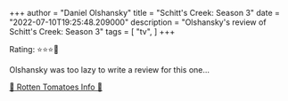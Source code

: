 +++
author = "Daniel Olshansky"
title = "Schitt's Creek: Season 3"
date = "2022-07-10T19:25:48.209000"
description = "Olshansky's review of Schitt's Creek: Season 3"
tags = [
    "tv",
]
+++

Rating: ⭐⭐⭐🌟

Olshansky was too lazy to write a review for this one...

[🍅 Rotten Tomatoes Info 🍅](https://www.rottentomatoes.com//tv/schitts_creek/s03)